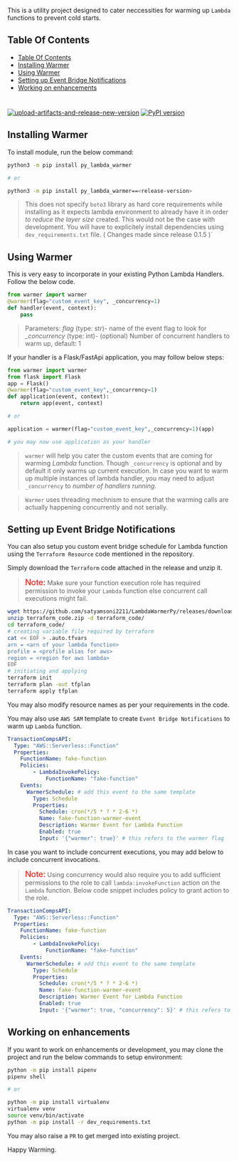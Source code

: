 This is a utility project designed to cater neccessities for warming up `Lambda` functions to prevent cold starts.

## Table Of Contents

- [Table Of Contents](#table-of-contents)
- [Installing Warmer](#installing-warmer)
- [Using Warmer](#using-warmer)
- [Setting up Event Bridge Notifications](#setting-up-event-bridge-notifications)
- [Working on enhancements](#working-on-enhancements)

#

[![upload-artifacts-and-release-new-version](https://github.com/satyamsoni2211/LambdaWarmerPy/actions/workflows/release.yaml/badge.svg)](https://github.com/satyamsoni2211/LambdaWarmerPy/actions/workflows/release.yaml) [![PyPI version](https://badge.fury.io/py/py-lambda-warmer.svg)](https://badge.fury.io/py/py-lambda-warmer)

<a name="installing-warmer"></a>

## Installing Warmer

To install module, run the below command:

```bash
python3 -m pip install py_lambda_warmer

# or

python3 -m pip install py_lambda_warmer==<release-version>
```

> This does not specify `boto3` library as hard core requirements while installing as it expects 
> lambda environment to already have it in order *to reduce the layer size* created. This would not be the case with development. You will have to explicitely  install dependencies using `dev_requirements.txt` file.
> ( Changes made since release 0.1.5 )`


<a name="using-warmer"></a>

## Using Warmer

This is very easy to incorporate in your existing Python Lambda Handlers. Follow the below code.

```python
from warmer import warmer
@warmer(flag="custom_event_key", _concurrency=1)
def handler(event, context):
    pass
```

> Parameters:
> *flag* (type: str)- name of the event flag to look for 
> *_concurrency* (type: int)- (optional) Number of concurrent handlers to warm up, default: 1


If your handler is a Flask/FastApi application, you may follow below steps:

```python
from warmer import warmer
from flask import Flask
app = Flask()
@warmer(flag="custom_event_key",_concurrency=1)
def application(event, context):
    return app(event, context)

# or

application = warmer(flag="custom_event_key",_concurrency=1)(app)

# you may now use application as your handler
```

> `warmer` will help you cater the custom events that are coming for warming _Lambda_ function.
> Though `_concurrency` is optional and by default it only warms up current execution. In case you want to warm up multiple instances of lambda handler, you may need to adjust `_concurrency` to *number of handlers running*.

> `Warmer` uses threading mechnism to ensure that the warming calls are actually happening concurrently and not serially.

<a name="setting-up-event-bridge-notifications"></a>

## Setting up Event Bridge Notifications

You can also setup you custom event bridge schedule for Lambda function using the `Terraform Resource` code mentioned in
the repository.

Simply download the `Terraform` code attached in the release and unzip it.

> <span style="color:red;font-size:large">Note:</span> Make sure your function execution role has required permission to invoke your `Lambda` function else concurrent call executions might fail.

```bash
wget https://github.com/satyamsoni2211/LambdaWarmerPy/releases/download/${release}/terraform_code.zip
unzip terraform_code.zip -d terraform_code/
cd terraform_code/
# creating variable file required by terraform
cat << EOF > .auto.tfvars
arn = <arn of your lambda function>
profile = <profile alias for aws>
region = <region for aws lambda>
EOF
# initiating and applying
terraform init
terraform plan -out tfplan
terraform apply tfplan
```

You may also modify resource names as per your requirements in the code.

You may also use `AWS SAM` template to create `Event Bridge Notifications` to warm up `Lambda` function.

```yaml
TransactionCompsAPI:
  Type: "AWS::Serverless::Function"
  Properties:
    FunctionName: fake-function
    Policies:
        - LambdaInvokePolicy:
            FunctionName: "fake-function"
    Events:
      WarmerSchedule: # add this event to the same template
        Type: Schedule
        Properties:
          Schedule: cron(*/5 * ? * 2-6 *)
          Name: fake-function-warmer-event
          Description: Warmer Event for Lambda Function
          Enabled: true
          Input: '{"warmer": true}' # this refers to the warmer flag
```

In case you want to include concurrent executions, you may add below to include concurrent invocations.

> <span style="color:red;font-size:large">Note:</span> Using concurrency would also require you to add sufficient permissions to the role to call `lambda:invokeFunction` action on the `Lambda` function. Below code snippet includes policy to grant action to the role.

```yaml
TransactionCompsAPI:
  Type: "AWS::Serverless::Function"
  Properties:
    FunctionName: fake-function
    Policies:
        - LambdaInvokePolicy:
            FunctionName: "fake-function"
    Events:
      WarmerSchedule: # add this event to the same template
        Type: Schedule
        Properties:
          Schedule: cron(*/5 * ? * 2-6 *)
          Name: fake-function-warmer-event
          Description: Warmer Event for Lambda Function
          Enabled: true
          Input: '{"warmer": true, "concurrency": 5}' # this refers to the warmer flag and concurrency
```

<a name="working-on-enhancements"></a>
## Working on enhancements

If you want to work on enhancements or development, you may clone the project and run the below commands to setup environment:

```bash
python -m pip install pipenv
pipenv shell

# or

python -m pip install virtualenv
virtualenv venv
source venv/bin/activate
python -m pip install -r dev_requirements.txt
```

You may also raise a `PR` to get merged into existing project.

Happy Warming.
